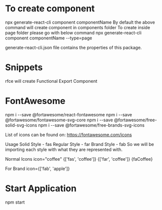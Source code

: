 # To create component

npx generate-react-cli component componentName
By default the above command will create component in components folder
To create inside page folder please go with below command
npx generate-react-cli component componentName --type=page

generate-react-cli.json file contains the properties of this package.

# Snippets

rfce will create Functional Export Component

# FontAwesome

npm i --save @fortawesome/react-fontawesome
npm i --save @fortawesome/fontawesome-svg-core
npm i --save @fortawesome/free-solid-svg-icons
npm i --save @fortawesome/free-brands-svg-icons

List of icons can be found on:
https://fontawesome.com/icons

Usage
Solid Style - fas
Regular Style - far
Brand Style - fab
So we will be importing each style with what they are represented with.

Normal Icons
icon="coffee"
{['fas', 'coffee']}
{['far', 'coffee']}
{faCoffee}

For Brand
icon={['fab', 'apple']}

# Start Application

npm start
